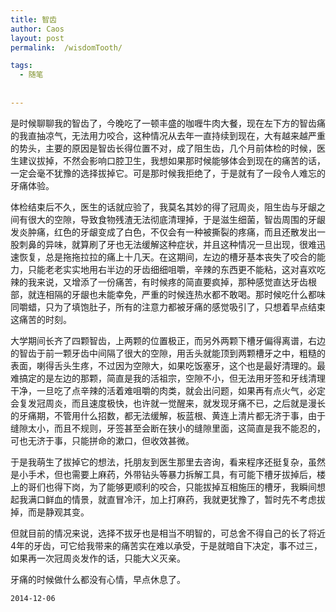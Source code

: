 ```yaml
---
title: 智齿
author: Caos
layout: post
permalink:  /wisdomTooth/

tags:
  - 随笔
  
  
---
```





是时候聊聊我的智齿了，今晚吃了一顿丰盛的咖喱牛肉大餐，现在左下方的智齿痛的我直抽凉气，无法用力咬合，这种情况从去年一直持续到现在，大有越来越严重的势头，主要的原因是智齿长得位置不对，成了阻生齿，几个月前体检的时候，医生建议拔掉，不然会影响口腔卫生，我想如果那时候能够体会到现在的痛苦的话，一定会毫不犹豫的选择拔掉它。可是那时候我拒绝了，于是就有了一段令人难忘的牙痛体验。
<!--more-->
体检结束后不久，医生的话就应验了，我莫名其妙的得了冠周炎，阻生齿与牙龈之间有很大的空隙，导致食物残渣无法彻底清理掉，于是滋生细菌，智齿周围的牙龈发炎肿痛，红色的牙龈变成了白色，不仅会有一种被撕裂的疼痛，而且还散发出一股刺鼻的异味，就算刷了牙也无法缓解这种症状，并且这种情况一旦出现，很难迅速恢复，总是拖拖拉拉的痛上十几天。在这期间，左边的槽牙基本丧失了咬合的能力，只能老老实实地用右半边的牙齿细细咀嚼，辛辣的东西更不能粘，这对喜欢吃辣的我来说，又增添了一份痛苦，有时候疼的简直要疯掉，那种感觉直达牙齿根部，就连相隔的牙龈也未能幸免，严重的时候连热水都不敢喝。那时候吃什么都味同嚼蜡，只为了填饱肚子，所有的注意力都被牙痛的感觉吸引了，只想着早点结束这痛苦的时刻。

大学期间长齐了四颗智齿，上两颗的位置极正，而另外两颗下槽牙偏得离谱，右边的智齿于前一颗牙齿中间隔了很大的空隙，用舌头就能顶到两颗槽牙之中，粗糙的表面，喇得舌头生疼，不过因为空隙大，如果吃饭塞牙，这个也是最好清理的。最难搞定的是左边的那颗，简直是我的活祖宗，空隙不小，但无法用牙签和牙线清理干净，一旦吃了点辛辣的活着难咀嚼的肉类，就会出问题，如果再有点火气，必定会复发冠周炎，而且速度极快，也许就一觉醒来，就发现牙痛不已，之后就是漫长的牙痛期，不管用什么招数，都无法缓解，板蓝根、黄连上清片都无济于事，由于缝隙太小，而且不规则，牙签甚至会断在狭小的缝隙里面，这简直是我不能忍的，可也无济于事，只能拼命的漱口，但收效甚微。

于是我萌生了拔掉它的想法，托朋友到医生那里去咨询，看来程序还挺复杂，虽然是小手术，但也需要上麻药，外带钻头等暴力拆解工具，有可能下槽牙拔掉后，楼上的哥们也得下岗，为了能够更顺利的咬合，只能拔掉互相施压的槽牙，我瞬间想起我满口鲜血的情景，就直冒冷汗，加上打麻药，我就更犹豫了，暂时先不考虑拔掉，而是静观其变。

但就目前的情况来说，选择不拔牙也是相当不明智的，可总舍不得自己的长了将近4年的牙齿，可它给我带来的痛苦实在难以承受，于是就暗自下决定，事不过三，如果再一次冠周炎发作的话，只能大义灭亲。

牙痛的时候做什么都没有心情，早点休息了。

`2014-12-06`
